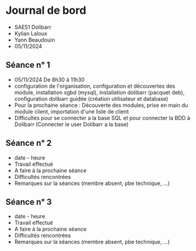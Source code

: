 # Journal de bord

* SAE51 Dolibarr
* Kylian Laloux
* Yann Beaudouin
* 05/11/2024


## Séance n° 1

* 05/11/2024 De 8h30 à 11h30
* configuration de l'organisation, configuration et découvertes des module, installation sgbd (mysql), installation dolibarr (pacquet deb), configuration dolibarr guidée (création utilisateur et database)
* Pour la prochaine séance : Découverte des modules, prise en main du module client, importation d'une liste de client
* Difficultés pour se connecter a la base SQL et pour connecter la BDD à Dolibarr (Connecter le user Dolibarr a la base)


## Séance n° 2

* date - heure
* Travail effectué
* A faire à la prochaine séance
* Difficultés rencontrées
* Remarques sur la séances (membre absent, pbe technique, ...)


## Séance n° 3

* date - heure
* Travail effectué
* A faire à la prochaine séance
* Difficultés rencontrées
* Remarques sur la séances (membre absent, pbe technique, ...)

